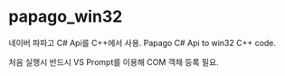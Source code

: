 # papago_win32

네이버 파파고 C# Api를 C++에서 사용.
Papago C# Api to win32 C++ code.

처음 실행시 반드시 VS Prompt를 이용해 COM 객채 등록 필요.
